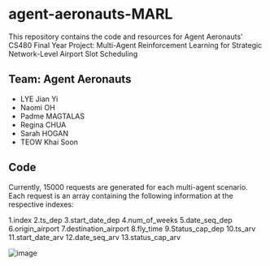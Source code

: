 # agent-aeronauts-MARL
This repository contains the code and resources for Agent Aeronauts' CS480 Final Year Project:  Multi-Agent Reinforcement Learning for Strategic Network-Level Airport Slot Scheduling

## Team: Agent Aeronauts
- LYE Jian Yi
- Naomi OH
- Padme MAGTALAS
- Regina CHUA
- Sarah HOGAN
- TEOW Khai Soon

## Code 

Currently, 15000 requests are generated for each multi-agent scenario. Each request is an array containing the following information at the respective indexes:

1.index 
2.ts_dep 
3.start_date_dep 
4.num_of_weeks 
5.date_seq_dep
6.origin_airport 
7.destination_airport
8.fly_time
9.Status_cap_dep
10.ts_arv
11.start_date_arv
12.date_seq_arv
13.status_cap_arv

![image](https://github.com/lyejy/agent-aeronauts-MARL/assets/80668328/07381065-1fa0-40a7-96f5-a2f1e4e5a222)
